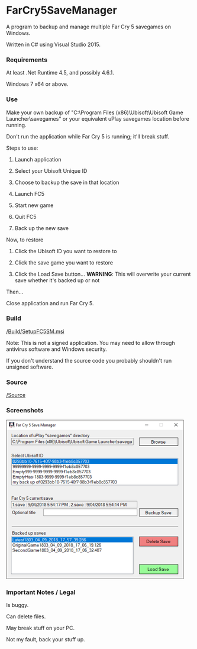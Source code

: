 # FarCry5SaveManager

A program to backup and manage multiple Far Cry 5 savegames on Windows.

Written in C# using Visual Studio 2015.
  
  
 
### Requirements

At least .Net Runtime 4.5, and possibly 4.6.1.

Windows 7 x64 or above.

  
### Use

Make your own backup of "C:\Program Files (x86)\Ubisoft\Ubisoft Game Launcher\savegames" or your equivalent uPlay savegames location before running.

Don't run the application while Far Cry 5 is running; it'll break stuff.

Steps to use:
1) Launch application


2) Select your Ubisoft Unique ID


3) Choose to backup the save in that location


4) Launch FC5


5) Start new game


6) Quit FC5


7) Back up the new save


Now, to restore

1) Click the Ubisoft ID you want to restore to


2) Click the save game you want to restore


3) Click the Load Save button... **WARNING**: This will overwrite your current save whether it's backed up or not 


Then...


Close application and run Far Cry 5.

 

### Build

<a href="https://github.com/kellybs1/FarCry5SaveManager/raw/master/Build/SetupFC5SM.msi">/Build/SetupFC5SM.msi</a>

Note: This is not a signed application. You may need to allow through antivirus software and Windows security.

If you don't understand the source code you probably shouldn't run unsigned software.


### Source

<a href="/FarCry5SaveManager">/Source</a>



### Screenshots

<img src="screenshot.png" width="480"/>



### Important Notes / Legal

Is buggy.

Can delete files.

May break stuff on your PC.

Not my fault, back your stuff up.



